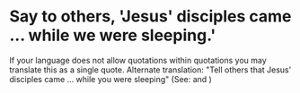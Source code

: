 
# Say to others, 'Jesus' disciples came ... while we were sleeping.'
If your language does not allow quotations within quotations you may translate this as a single quote. Alternate translation: "Tell others that Jesus' disciples came ... while you were sleeping" (See:  and )